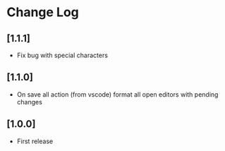# Change Log

## [1.1.1]

- Fix bug with special characters

## [1.1.0]

- On save all action (from vscode) format all open editors with pending changes

## [1.0.0]

- First release